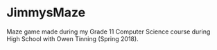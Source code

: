 # JimmysMaze
Maze game made during my Grade 11 Computer Science course during High School with Owen Tinning (Spring 2018).
